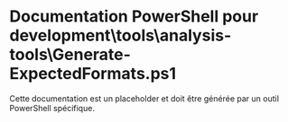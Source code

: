 # Documentation PowerShell pour development\tools\analysis-tools\Generate-ExpectedFormats.ps1

Cette documentation est un placeholder et doit être générée par un outil PowerShell spécifique.
